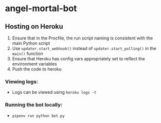 # angel-mortal-bot

## Hosting on Heroku
1. Ensure that in the Procfile, the run script naming is consistent with the main Python script
2. Use `updater.start_webhook()` instead of `updater.start_polling()` in the `main()` function
3. Ensure that Heroku has config vars appropriately set to reflect the environment variables
4. Push the code to heroku

### Viewing logs:
- Logs can be viewed using `heroku logs -t`

### Running the bot locally:
- `pipenv run python bot.py`